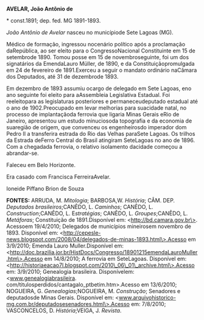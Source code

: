 **AVELAR, João Antônio de**

\* const.1891; dep. fed. MG 1891-1893.

*João Antônio de Avelar* nasceu no municípiode Sete Lagoas (MG).

Médico de formação, ingressou nocenário político após a proclamação
daRepública, ao ser eleito para o CongressoNacional Constituinte em 15
de setembrode 1890. Tomou posse em 15 de novembroseguinte, foi um dos
signatários da EmendaLauro Müller, de 1890, e da Constituiçãopromulgada
em 24 de fevereiro de 1891.Exerceu a seguir o mandato ordinário naCâmara
dos Deputados, até 31 de dezembrode 1893.

Em dezembro de 1893 assumiu ocargo de delegado em Sete Lagoas, eno ano
seguinte foi eleito para aAssembleia Legislativa Estadual. Foi
reeleitopara as legislaturas posteriores e permaneceudeputado estadual
até o ano de 1902.Preocupado em levar melhorias para suacidade natal, no
processo de implantaçãoda ferrovia que ligaria Minas Gerais eRio de
Janeiro, apresentou um estudo minuciosoda topografia e da economia de
suaregião de origem, que convenceu os engenheirosdo imperador dom Pedro
II a transferira estrada do Rio das Velhas paraSete Lagoas. Os trilhos
da Estrada deFerro Central do Brasil atingiram SeteLagoas no ano de
1896. Com a chegadada ferrovia, o relativo isolamento dacidade começou a
abrandar-se.

Faleceu em Belo Horizonte.

Era casado com Francisca FerreiraAvelar.

Ioneide Piffano Brion de Souza

**FONTES:** ARRUDA, M. *Mitologia*; BARBOSA,W. *História*; CÂM. DEP.
*Deputados brasileiros*;CANÊDO, L. *Caminhos*; CANÊDO, L.
*Construction*;CANÊDO, L. E*stratégias*; CANÊDO, L. *Groupes*;CANÊDO, L.
*Metáforas*; Constituição de 1891.Disponível em:
\<http://bd.camara.gov.br\>. Acessoem 19/4/2010; Delegados de municípios
mineirosem novembro de 1893. Disponível em:
\<http://cepesle-news.blogspot.com/2008/04/delegados-de-minas-1893.html\>.Acesso
em 3/9/2010; Emenda Lauro Muller.Disponível em:
\<http://doc.brazilia.jor.br/HistDocs/Congresso/18901215emendaLauroMuller.htm\>.Acesso
em 14/8/2010; A ferrovia em SeteLagoas. Disponível em:
\<http://historiaeacao7l.blogspot.com/2010\_06\_01\_archive.html\>.Acesso
em: 3/9/2010; Genealogia brasileira. Disponívelem:
\<www.genealogiabrasileira.
com/titulosperdidos/cantagalo\_ptbetim.htm\>.Acesso em 13/6/2010;
NOGUEIRA, G. *Genealogias*;NOGUEIRA, M. *Construção*; Senadores e
deputadosde Minas Gerais. Disponível em:
\<www.arquivohistorico-mg.com.br/deputadosesenadores.html\>.Acesso em:
7/8/2010; VASCONCELOS, D. *História*;VEIGA, J. *Revista*.
